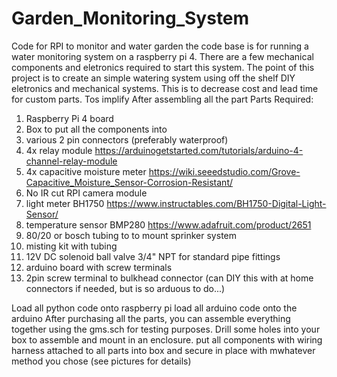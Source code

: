 # Garden_Monitoring_System
Code for RPI to monitor and water garden
the code base is for running a water monitoring system on a raspberry pi 4.
There are a few mechanical components and eletronics required to start this system.
The point of this project is to create an simple watering system using off the shelf DIY eletronics and mechanical systems.
This is to decrease cost and lead time for custom parts. Tos implify 
After assembling all the part
Parts Required:
1) Raspberry Pi 4 board
2) Box to put all the components into
3) various 2 pin connectors (preferably waterproof)
4) 4x relay module https://arduinogetstarted.com/tutorials/arduino-4-channel-relay-module
5) 4x capacitive moisture meter https://wiki.seeedstudio.com/Grove-Capacitive_Moisture_Sensor-Corrosion-Resistant/
6) No IR cut RPI camera module
7) light meter BH1750 https://www.instructables.com/BH1750-Digital-Light-Sensor/
8) temperature sensor BMP280 https://www.adafruit.com/product/2651
9) 80/20 or bosch tubing to to mount sprinker system
10) misting kit with tubing
11) 12V DC solenoid ball valve 3/4" NPT for standard pipe fittings
12) arduino board with screw terminals
13) 2pin screw terminal to bulkhead connector (can DIY this with at home connectors if needed, but is so arduous to do...)


Load all python code onto raspberry pi
load all arduino code onto the arduino
After purchasing all the parts, you can assemble everything together using the gms.sch for testing purposes. 
Drill some holes into your box to assemble and mount in an enclosure.
put all components with wiring harness attached to all parts into box and secure in place with mwhatever method you chose (see pictures for details)
